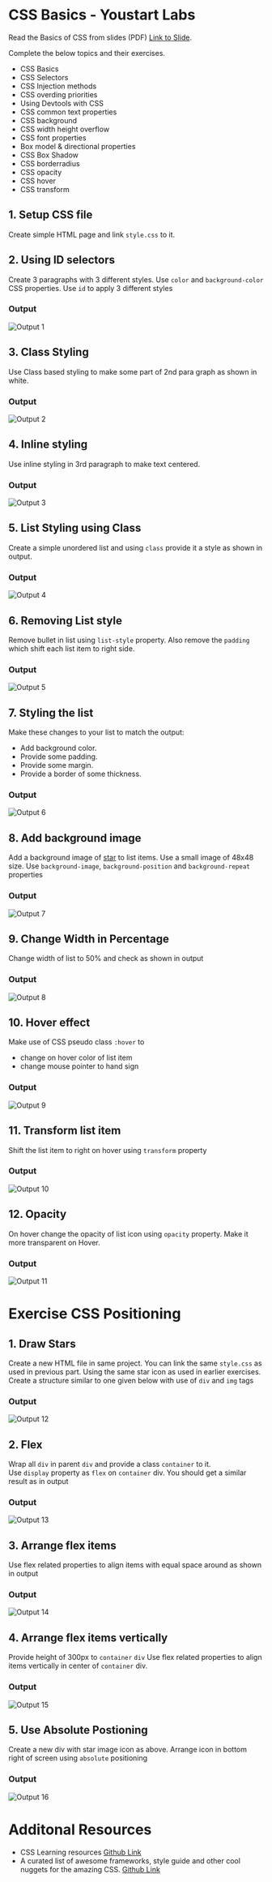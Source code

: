 # CSS Basics - Youstart Labs

Read the Basics of CSS from slides (PDF) [Link to Slide](../HTML_CSS.pdf).

Complete the below topics and their exercises. 

* CSS Basics
* CSS Selectors
* CSS Injection methods
* CSS overding priorities
* Using Devtools with CSS
* CSS common text properties
* CSS background
* CSS width height overflow
* CSS font properties
* Box model & directional properties
* CSS Box Shadow
* CSS borderradius
* CSS opacity
* CSS hover
* CSS transform

## 1. Setup CSS file

Create simple HTML page and link `style.css` to it.


## 2. Using ID selectors 

Create 3 paragraphs with 3 different styles. Use `color` and `background-color` CSS properties. Use `id` to apply 3 different styles

### Output

![Output 1](./images/1.png)


## 3. Class Styling

Use Class based styling to make some part of 2nd para graph as shown in white.

### Output

![Output 2](./images/2.png)

## 4. Inline styling

Use inline styling in 3rd paragraph to make text centered.

### Output

![Output 3](./images/3.png)

## 5. List Styling using Class

Create a simple unordered list and using `class` provide it a style as shown in output.

### Output

![Output 4](./images/4.png)

## 6. Removing List style

Remove bullet in list using `list-style` property. Also remove the `padding` which shift each list item to right side.

### Output

![Output 5](./images/5.png)


## 7. Styling the list

Make these changes to your list to match the output:
* Add background color.
* Provide some padding.
* Provide some margin.
* Provide a border of some thickness.

### Output

![Output 6](./images/6.png)


## 8. Add background image 

Add a background image of [star](https://www.iconfinder.com/icons/42362/favorite_star_icon) to list items. Use a small image of 48x48 size. Use `background-image`, `background-position` and `background-repeat` properties


### Output

![Output 7](./images/7.png)


## 9. Change Width in Percentage

Change width of list to 50% and check as shown in output


### Output

![Output 8](./images/08_width_css.gif)


## 10. Hover effect

Make use of CSS pseudo class `:hover` to 

* change on hover color of list item
* change mouse pointer to hand sign


### Output

![Output 9](./images/09_css_hover.gif)


## 11. Transform list item

Shift the list item to right on hover using `transform` property

### Output

![Output 10](./images/10_css_transform.gif)


## 12. Opacity

On hover change the opacity of list icon using `opacity` property. Make it more transparent on Hover.

### Output

![Output 11](./images/11_css_opacity.gif)


# Exercise CSS Positioning


## 1. Draw Stars

Create a new HTML file in same project. You can link the same `style.css` as used in previous part.
Using the same star icon as used in earlier exercises.
Create a structure similar to one given below with use of `div` and `img` tags


### Output

![Output 12](./images/12.png)

## 2. Flex

Wrap all `div` in parent `div` and provide a class `container` to it.     
Use `display` property as `flex` on `container` div.
You should get a similar result as in output 

### Output

![Output 13](./images/13.png)

## 3. Arrange flex items

Use flex related properties to align items with equal space around as shown in output

### Output

![Output 14](./images/14.png)

## 4. Arrange flex items vertically

Provide height of 300px to `container` `div`
Use flex related properties to align items vertically in center of `container` div.

### Output

![Output 15](./images/15.png)

## 5. Use Absolute Postioning

Create a new div with star image icon as above. Arrange icon in bottom right of screen using `absolute` positioning

### Output

![Output 16](./images/16.png)

# Additonal Resources

* CSS Learning resources [Github Link](https://github.com/micromata/awesome-css-learning#css-in-a-nutshell)
* A curated list of awesome frameworks, style guide and other cool nuggets for the amazing CSS. [Github Link](https://github.com/awesome-css-group/awesome-css)